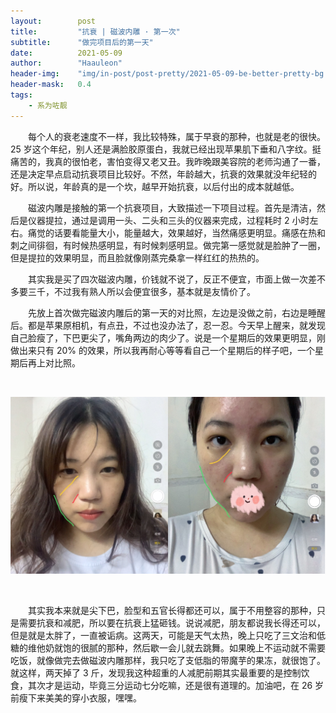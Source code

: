 ```yaml
---
layout:        post
title:         "抗衰 | 磁波内雕 · 第一次"
subtitle:      "做完项目后的第一天"
date:          2021-05-09
author:        "Haauleon"
header-img:    "img/in-post/post-pretty/2021-05-09-be-better-pretty-bg.jpg"
header-mask:   0.4
tags:
    - 系为咗靓
---
```


&emsp;&emsp;每个人的衰老速度不一样，我比较特殊，属于早衰的那种，也就是老的很快。25 岁这个年纪，别人还是满脸胶原蛋白，我就已经出现苹果肌下垂和八字纹。挺痛苦的，我真的很怕老，害怕变得又老又丑。我昨晚跟美容院的老师沟通了一番，还是决定早点启动抗衰项目比较好。不然，年龄越大，抗衰的效果就没年纪轻的好。所以说，年龄真的是一个坎，越早开始抗衰，以后付出的成本就越低。            

&emsp;&emsp;磁波内雕是接触的第一个抗衰项目，大致描述一下项目过程。首先是清洁，然后是仪器提拉，通过是调用一头、二头和三头的仪器来完成，过程耗时 2 小时左右。痛觉的话要看能量大小，能量越大，效果越好，当然痛感更明显。痛感在热和刺之间徘徊，有时候热感明显，有时候刺感明显。做完第一感觉就是脸肿了一圈，但是提拉的效果明显，而且脸就像刚蒸完桑拿一样红红的热热的。                  

&emsp;&emsp;其实我是买了四次磁波内雕，价钱就不说了，反正不便宜，市面上做一次差不多要三千，不过我有熟人所以会便宜很多，基本就是友情价了。         

&emsp;&emsp;先放上首次做完磁波内雕后的第一天的对比照，左边是没做之前，右边是睡醒后。都是苹果原相机，有点丑，不过也没办法了，忍一忍。今天早上醒来，就发现自己脸瘦了，下巴更尖了，嘴角两边的肉少了。说是一个星期后的效果更明显，刚做出来只有 20% 的效果，所以我再耐心等等看自己一个星期后的样子吧，一个星期后再上对比照。                          

<br>

![](\img\in-post\post-pretty\2021-05-09-be-better-pretty-1.jpg)      

<br>

&emsp;&emsp;其实我本来就是尖下巴，脸型和五官长得都还可以，属于不用整容的那种，只是需要抗衰和减肥，所以要在抗衰上猛砸钱。说说减肥，朋友都说我长得还可以，但是就是太胖了，一直被诟病。这两天，可能是天气太热，晚上只吃了三文治和低糖的维他奶就饱的很腻的那种，然后歇一会儿就去跳舞。如果晚上不运动就不需要吃饭，就像做完去做磁波内雕那样，我只吃了支低脂的带魔芋的果冻，就很饱了。就这样，两天掉了 3 斤，发现我这种超重的人减肥前期其实最重要的是控制饮食，其次才是运动，毕竟三分运动七分吃嘛，还是很有道理的。加油吧，在 26 岁前瘦下来美美的穿小衣服，嘿嘿。 